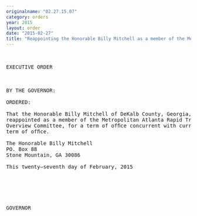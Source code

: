 ```yaml
---
originalname: "02.27.15.07"
category: orders
year: 2015
layout: order
date: "2015-02-27"
title: "Reappointing the Honorable Billy Mitchell as a member of the Metropolitan Atlanta Rapid Transit Overview Committee"
---
```

<pre>
 

EXECUTIVE ORDER

 

BY THE GOVERNOR:

ORDERED:

That the Honorable Billy Mitchell of DeKalb County, Georgia, is
reappointed as a member of the Metropolitan Atlanta Rapid Transit
Overview Committee, for a term of ofﬁce concurrent with current
term of ofﬁce.

The Honorable Billy Mitchell
PO. Box 88
Stone Mountain, GA 30086

This twenty—seventh day of February, 2015

 
 

  

GOVERNOR

 

</pre>
